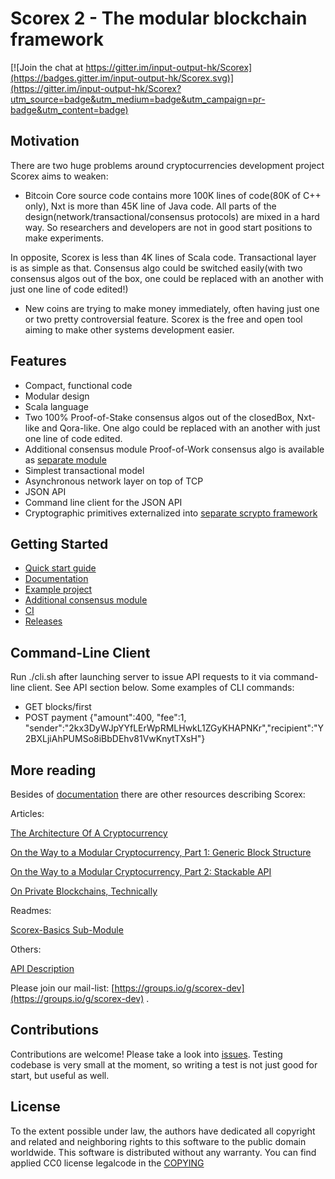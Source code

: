 Scorex 2 - The modular blockchain framework
===========================================

[![Join the chat at https://gitter.im/input-output-hk/Scorex](https://badges.gitter.im/input-output-hk/Scorex.svg)](https://gitter.im/input-output-hk/Scorex?utm_source=badge&utm_medium=badge&utm_campaign=pr-badge&utm_content=badge)

Motivation
----------

There are two huge problems around cryptocurrencies development project Scorex aims to weaken:

* Bitcoin Core source code contains more 100K lines of code(80K of C++ only), Nxt is more than 45K
 line of Java code. All parts of the design(network/transactional/consensus protocols) are mixed in a hard way.
 So researchers and developers are not in good start positions to make experiments.

 In opposite, Scorex is less than 4K lines of Scala code. Transactional layer is as simple as that. Consensus algo
 could be switched easily(with two consensus algos out of the box, one could be replaced with an another with
  just one line of code edited!)

* New coins are trying to make money immediately, often having just one or two pretty controversial
 feature. Scorex is the free and open tool aiming to make other systems development easier.

Features
--------

* Compact, functional code
* Modular design
* Scala language
* Two 100% Proof-of-Stake consensus algos out of the closedBox, Nxt-like and Qora-like. One algo could be replaced
with an another with just one line of code edited.
* Additional consensus module Proof-of-Work consensus algo is available as [separate module](https://github.com/ScorexProject/Permacoin-consensus)
* Simplest transactional model
* Asynchronous network layer on top of TCP
* JSON API
* Command line client for the JSON API
* Cryptographic primitives externalized into [separate scrypto framework](https://github.com/ScorexProject/scrypto)

Getting Started
---------------

* [Quick start guide](https://github.com/ScorexProject/Scorex/wiki/Getting-started)
* [Documentation](https://github.com/ScorexProject/Scorex/wiki)
* [Example project](https://github.com/ScorexProject/Lagonaki)
* [Additional consensus module](https://github.com/ScorexProject/Permacoin-consensus)
* [CI](http://23.94.190.226:8080/job/scorex/)
* [Releases](https://github.com/ScorexProject/Scorex/releases)

Command-Line Client
-------------------

Run ./cli.sh after launching server to issue API requests to it via command-line client. See API section below.
Some examples of CLI commands:

 * GET blocks/first
 * POST payment {"amount":400, "fee":1, "sender":"2kx3DyWJpYYfLErWpRMLHwkL1ZGyKHAPNKr","recipient":"Y2BXLjiAhPUMSo8iBbDEhv81VwKnytTXsH"}

More reading
------------

Besides of [documentation](https://github.com/ScorexProject/Scorex/wiki) there are other resources describing Scorex:

Articles:

[The Architecture Of A Cryptocurrency](docs/articles/components.md)

[On the Way to a Modular Cryptocurrency, Part 1: Generic Block Structure](docs/articles/modular1.md)

[On the Way to a Modular Cryptocurrency, Part 2: Stackable API](docs/articles/modular2.md)

[On Private Blockchains, Technically](docs/artices/private-chains.md)

Readmes:

[Scorex-Basics Sub-Module](scorex-basics/README.md)

Others:

[API Description](docs/API.md)

Please join our mail-list: [https://groups.io/g/scorex-dev](https://groups.io/g/scorex-dev) .


Contributions
-------------

Contributions are welcome! Please take a look into [issues](https://github.com/ConsensusResearch/Scorex-Lagonaki/issues).
 Testing codebase is very small at the moment, so writing a test is not just good for start, but useful as well.

License
-------

To the extent possible under law, the authors have dedicated all copyright and related and neighboring
rights to this software to the public domain worldwide. This software is distributed without any warranty.
You can find applied CC0 license legalcode in the [COPYING](COPYING)
